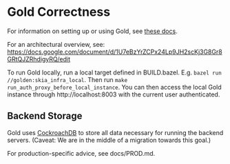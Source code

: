 # Gold Correctness

For information on setting up or using Gold, see [these docs](docs/README.md).

For an architectural overview, see:
<https://docs.google.com/document/d/1U7eBzYrZCPx24Lp9JH2scKj3G8Gr8GRtQJZRhdigyRQ/edit>

To run Gold locally, run a local target defined in BUILD.bazel.
E.g. `bazel run //golden:skia_infra_local`. Then run `make run_auth_proxy_before_local_instance`.
You can then access the local Gold instance through http://localhost:8003 with the current
user authenticated.

## Backend Storage

Gold uses [CockroachDB](https://www.cockroachlabs.com/get-cockroachdb/) to store all data necessary
for running the backend servers. (Caveat: We are in the middle of a migration towards this goal.)

For production-specific advice, see docs/PROD.md.
